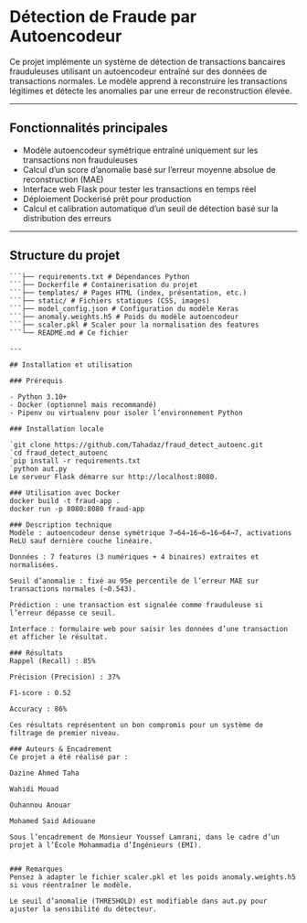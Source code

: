 # Détection de Fraude par Autoencodeur

Ce projet implémente un système de détection de transactions bancaires frauduleuses utilisant un autoencodeur entraîné sur des données de transactions normales. Le modèle apprend à reconstruire les transactions légitimes et détecte les anomalies par une erreur de reconstruction élevée.

---

## Fonctionnalités principales

- Modèle autoencodeur symétrique entraîné uniquement sur les transactions non frauduleuses
- Calcul d’un score d’anomalie basé sur l’erreur moyenne absolue de reconstruction (MAE)
- Interface web Flask pour tester les transactions en temps réel
- Déploiement Dockerisé prêt pour production
- Calcul et calibration automatique d’un seuil de détection basé sur la distribution des erreurs

---

## Structure du projet

```├── aut.py # API Flask avec logique de prédiction
```├── requirements.txt # Dépendances Python
```├── Dockerfile # Containerisation du projet
```├── templates/ # Pages HTML (index, présentation, etc.)
```├── static/ # Fichiers statiques (CSS, images)
```├── model_config.json # Configuration du modèle Keras
```├── anomaly.weights.h5 # Poids du modèle autoencodeur
```├── scaler.pkl # Scaler pour la normalisation des features
```└── README.md # Ce fichier

---

## Installation et utilisation

### Prérequis

- Python 3.10+
- Docker (optionnel mais recommandé)
- Pipenv ou virtualenv pour isoler l’environnement Python

### Installation locale

`git clone https://github.com/Tahadaz/fraud_detect_autoenc.git
`cd fraud_detect_autoenc
`pip install -r requirements.txt
`python aut.py
Le serveur Flask démarre sur http://localhost:8080.

### Utilisation avec Docker
docker build -t fraud-app .
docker run -p 8080:8080 fraud-app

### Description technique
Modèle : autoencodeur dense symétrique 7→64→16→6→16→64→7, activations ReLU sauf dernière couche linéaire.

Données : 7 features (3 numériques + 4 binaires) extraites et normalisées.

Seuil d’anomalie : fixé au 95e percentile de l’erreur MAE sur transactions normales (~0.543).

Prédiction : une transaction est signalée comme frauduleuse si l’erreur dépasse ce seuil.

Interface : formulaire web pour saisir les données d’une transaction et afficher le résultat.

### Résultats
Rappel (Recall) : 85%

Précision (Precision) : 37%

F1-score : 0.52

Accuracy : 86%

Ces résultats représentent un bon compromis pour un système de filtrage de premier niveau.

### Auteurs & Encadrement
Ce projet a été réalisé par :

Dazine Ahmed Taha

Wahidi Mouad

Ouhannou Anouar

Mohamed Said Adiouane

Sous l’encadrement de Monsieur Youssef Lamrani, dans le cadre d’un projet à l’École Mohammadia d’Ingénieurs (EMI).


### Remarques
Pensez à adapter le fichier scaler.pkl et les poids anomaly.weights.h5 si vous réentraîner le modèle.

Le seuil d’anomalie (THRESHOLD) est modifiable dans aut.py pour ajuster la sensibilité du détecteur.
